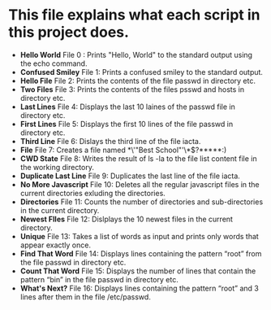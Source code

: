 # This file explains what each script in this project does.

* **Hello World** File 0 : Prints "Hello, World" to the standard output using the echo command.
* **Confused Smiley** File 1: Prints a confused smiley to the standard output.
* **Hello File** File 2: Prints the contents of the file passwd in directory etc.
* **Two Files** File 3: Prints the contents of the files psswd and hosts in directory etc.
* **Last Lines** File 4: Displays the last 10 laines of the passwd file in directory etc.
* **First Lines** File 5: Displays the first 10 lines of the file passwd in directory etc.
* **Third Line** File 6: Dislays the third line of the file iacta.
* **File** File 7: Creates a file named \*\\'"Best School"\'\\*$\?\*\*\*\*\*:)
* **CWD State** File 8: Writes the result of ls -la  to the file list content file in the working directory.
* **Duplicate Last Line** File 9: Duplicates the last line of the file iacta.
* **No More Javascript** File 10: Deletes all the regular javascript files in the current directories exluding the directories.
* **Directories** File 11: Counts the number of directories and sub-directories in the current directory.
* **Newest FIles** File 12: Dislplays the 10 newest files in the current directory.
* **Unique** File 13: Takes a list of words as input and prints only words that appear exactly once.
* **Find That Word** File 14: Displays lines containing the pattern “root” from the file passwd in directory etc.
* **Count That Word** File 15: Displays the number of lines that contain the pattern “bin” in the file passwd in directory etc.
* **What's Next?** File 16: Displays lines containing the pattern “root” and 3 lines after them in the file /etc/passwd.
